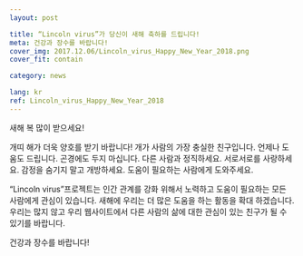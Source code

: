 ```yaml
---
layout: post

title: “Lincoln virus”가 당신이 새해 축하를 드립니다!
meta: 건강과 장수를 바랍니다!
cover_img: 2017.12.06/Lincoln_virus_Happy_New_Year_2018.png
cover_fit: contain

category: news

lang: kr
ref: Lincoln_virus_Happy_New_Year_2018
---
```


새해 복 많이 받으세요! 

개띠 해가 더욱 양호를 받기 바랍니다!
개가 사람의 가장 충실한 친구입니다.
언제나 도움도 드립니다. 
곤경에도  두지 마십니다.
다른 사람과 정직하세요.
서로서로를 사랑하세요.
감정을 숨기지 말고 개방하세요.
도움이 필요하는 사람에게 도와주세요.

“Lincoln virus”프로젝트는 인간 관계를 강화 위해서 노력하고 도움이 필요하는 모든 사람에게 관심이 있습니다.
새해에 우리는 더 많은 도움을 하는 활동을 확대 하겠습니다.
우리는 많지 않고 우리 웹사이트에서 다른 사람의 삶에 대한 관심이 있는 친구가 될 수 있기를 바랍니다.

건강과 장수를 바랍니다!

